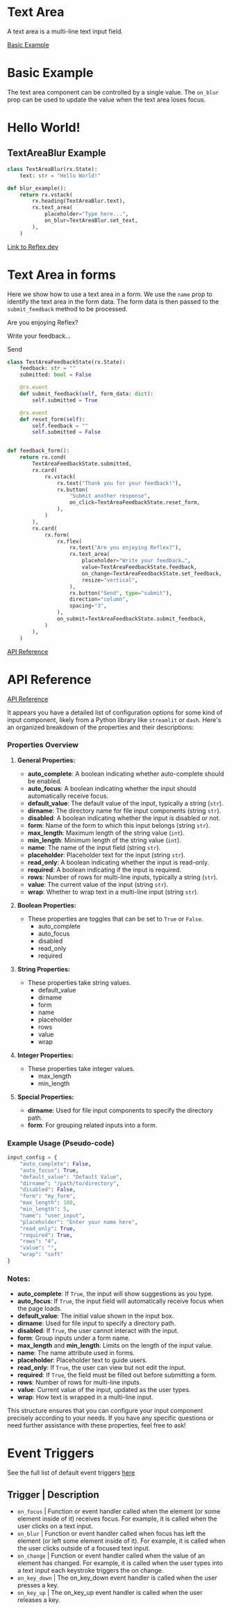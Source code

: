 # Text Area
A text area is a multi-line text input field.

[Basic Example](https://reflex.dev/docs/library/forms/text-area/#basic-example)

# Basic Example

The text area component can be controlled by a single value. The `on_blur` prop can be used to update the value when the text area loses focus.

<div class="rt-Box py-4 gap-4 flex flex-col w-full">
    <div class="rt-Box flex flex-col p-6 rounded-xl overflow-x-auto border border-slate-4 bg-slate-2 items-center justify-center w-full">
        <div class="rt-Flex rt-r-fd-column rt-r-ai-start rt-r-gap-3 rx-Stack css-zcxndt"></div>
    </div>
</div>

# Hello World!

## TextAreaBlur Example

```python
class TextAreaBlur(rx.State):
    text: str = "Hello World!"

def blur_example():
    return rx.vstack(
        rx.heading(TextAreaBlur.text),
        rx.text_area(
            placeholder="Type here...",
            on_blur=TextAreaBlur.set_text,
        ),
    )
```

[Link to Reflex.dev](https://reflex.dev/docs/library/forms/text-area/#text-area-in-forms)

# Text Area in forms

Here we show how to use a text area in a form. We use the `name` prop to identify the text area in the form data. The form data is then passed to the `submit_feedback` method to be processed.

Are you enjoying Reflex?

Write your feedback…

Send

```python
class TextAreaFeedbackState(rx.State):
    feedback: str = ""
    submitted: bool = False

    @rx.event
    def submit_feedback(self, form_data: dict):
        self.submitted = True

    @rx.event
    def reset_form(self):
        self.feedback = ""
        self.submitted = False


def feedback_form():
    return rx.cond(
        TextAreaFeedbackState.submitted,
        rx.card(
            rx.vstack(
                rx.text("Thank you for your feedback!"),
                rx.button(
                    "Submit another response",
                    on_click=TextAreaFeedbackState.reset_form,
                ),
            )
        ),
        rx.card(
            rx.form(
                rx.flex(
                    rx.text("Are you enjoying Reflex?"),
                    rx.text_area(
                        placeholder="Write your feedback…",
                        value=TextAreaFeedbackState.feedback,
                        on_change=TextAreaFeedbackState.set_feedback,
                        resize="vertical",
                    ),
                    rx.button("Send", type="submit"),
                    direction="column",
                    spacing="3",
                ),
                on_submit=TextAreaFeedbackState.submit_feedback,
            )
        ),
    )
```

[API Reference](https://reflex.dev/docs/library/forms/text-area/#api-reference)

# API Reference

[API Reference](https://reflex.dev/docs/library/forms/text-area/#rx.text_area)

It appears you have a detailed list of configuration options for some kind of input component, likely from a Python library like `streamlit` or `dash`. Here's an organized breakdown of the properties and their descriptions:

### Properties Overview

1. **General Properties:**
   - **auto_complete**: A boolean indicating whether auto-complete should be enabled.
   - **auto_focus**: A boolean indicating whether the input should automatically receive focus.
   - **default_value**: The default value of the input, typically a string (`str`).
   - **dirname**: The directory name for file input components (string `str`).
   - **disabled**: A boolean indicating whether the input is disabled or not.
   - **form**: Name of the form to which this input belongs (string `str`).
   - **max_length**: Maximum length of the string value (`int`).
   - **min_length**: Minimum length of the string value (`int`).
   - **name**: The name of the input field (string `str`).
   - **placeholder**: Placeholder text for the input (string `str`).
   - **read_only**: A boolean indicating whether the input is read-only.
   - **required**: A boolean indicating if the input is required.
   - **rows**: Number of rows for multi-line inputs, typically a string (`str`).
   - **value**: The current value of the input (string `str`).
   - **wrap**: Whether to wrap text in a multi-line input (string `str`).

2. **Boolean Properties:**
   - These properties are toggles that can be set to `True` or `False`.
     - auto_complete
     - auto_focus
     - disabled
     - read_only
     - required

3. **String Properties:**
   - These properties take string values.
     - default_value
     - dirname
     - form
     - name
     - placeholder
     - rows
     - value
     - wrap

4. **Integer Properties:**
   - These properties take integer values.
     - max_length
     - min_length

5. **Special Properties:**
   - **dirname**: Used for file input components to specify the directory path.
   - **form**: For grouping related inputs into a form.

### Example Usage (Pseudo-code)

```python
input_config = {
    "auto_complete": False,
    "auto_focus": True,
    "default_value": "Default Value",
    "dirname": "/path/to/directory",
    "disabled": False,
    "form": "my_form",
    "max_length": 100,
    "min_length": 5,
    "name": "user_input",
    "placeholder": "Enter your name here",
    "read_only": True,
    "required": True,
    "rows": "4",
    "value": "",
    "wrap": "soft"
}
```

### Notes:
- **auto_complete**: If `True`, the input will show suggestions as you type.
- **auto_focus**: If `True`, the input field will automatically receive focus when the page loads.
- **default_value**: The initial value shown in the input box.
- **dirname**: Used for file input to specify a directory path.
- **disabled**: If `True`, the user cannot interact with the input.
- **form**: Group inputs under a form name.
- **max_length** and **min_length**: Limits on the length of the input value.
- **name**: The name attribute used in forms.
- **placeholder**: Placeholder text to guide users.
- **read_only**: If `True`, the user can view but not edit the input.
- **required**: If `True`, the field must be filled out before submitting a form.
- **rows**: Number of rows for multi-line inputs.
- **value**: Current value of the input, updated as the user types.
- **wrap**: How text is wrapped in a multi-line input.

This structure ensures that you can configure your input component precisely according to your needs. If you have any specific questions or need further assistance with these properties, feel free to ask!

# Event Triggers

See the full list of default event triggers [here](https://reflex.dev/docs/api-reference/event-triggers/)

## Trigger | Description
- `on_focus` | Function or event handler called when the element (or some element inside of it) receives focus. For example, it is called when the user clicks on a text input.
- `on_blur` | Function or event handler called when focus has left the element (or left some element inside of it). For example, it is called when the user clicks outside of a focused text input.
- `on_change` | Function or event handler called when the value of an element has changed. For example, it is called when the user types into a text input each keystroke triggers the on change.
- `on_key_down` | The on_key_down event handler is called when the user presses a key.
- `on_key_up` | The on_key_up event handler is called when the user releases a key.